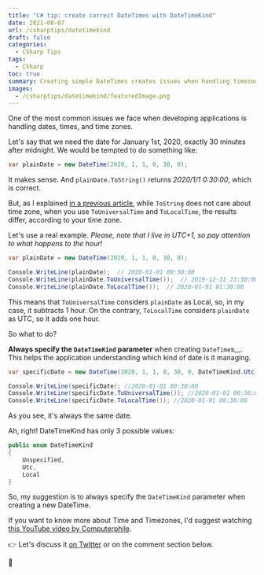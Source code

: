 ```yaml
---
title: "C# tip: create correct DateTimes with DateTimeKind"
date: 2021-08-07
url: /csharptips/datetimekind
draft: false
categories:
  - CSharp Tips
tags:
  - CSharp
toc: true
summary: Creating simple DateTimes creates issues when handling timezones. You can solve some issues by using DateTimeKind
images:
  - /csharptips/datetimekind/featuredImage.png
---
```


One of the most common issues we face when developing applications is handling dates, times, and time zones.

Let's say that we need the date for January 1st, 2020, exactly 30 minutes after midnight. We would be tempted to do something like:

```cs
var plainDate = new DateTime(2020, 1, 1, 0, 30, 0);
```

It makes sense. And `plainDate.ToString()` returns _2020/1/1 0:30:00_, which is correct.

But, as I explained [in a previous article](https://www.code4it.dev/csharptips/5-things-datetime-timezones-and-formatting "5 things about DateTime time zones and formatting | Code4IT"), while `ToString` does not care about time zone, when you use `ToUniversalTime` and `ToLocalTime`, the results differ, according to your time zone.

Let's use a real example. _Please, note that I live in UTC+1, so pay attention to what happens to the hour!_

```cs
var plainDate = new DateTime(2020, 1, 1, 0, 30, 0);

Console.WriteLine(plainDate);  // 2020-01-01 00:30:00
Console.WriteLine(plainDate.ToUniversalTime());  // 2019-12-31 23:30:00
Console.WriteLine(plainDate.ToLocalTime());  // 2020-01-01 01:30:00
```

This means that `ToUniversalTime` considers `plainDate` as Local, so, in my case, it subtracts 1 hour.
On the contrary, `ToLocalTime` considers `plainDate` as UTC, so it adds one hour.

So what to do?

**Always specify the `DateTimeKind` parameter** when creating `DateTime`s\_\_. This helps the application understanding which kind of date is it managing.

```cs
var specificDate = new DateTime(2020, 1, 1, 0, 30, 0, DateTimeKind.Utc);

Console.WriteLine(specificDate); //2020-01-01 00:30:00
Console.WriteLine(specificDate.ToUniversalTime()); //2020-01-01 00:30:00
Console.WriteLine(specificDate.ToLocalTime()); //2020-01-01 00:30:00
```

As you see, it's always the same date.

Ah, right! DateTimeKind has only 3 possible values:

```cs
public enum DateTimeKind
{
    Unspecified,
    Utc,
    Local
}
```

So, my suggestion is to always specify the `DateTimeKind` parameter when creating a new DateTime.

If you want to know more about Time and Timezones, I'd suggest watching [this YouTube video by Computerphile](https://www.youtube.com/watch?v=-5wpm-gesOY "The Problem with Time & Timezones - Computerphile").

👉 Let's discuss it [on Twitter](https://twitter.com/BelloneDavide/status/1338540757943119874 "Original tweet on Twitter") or on the comment section below.

🐧
